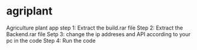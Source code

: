 # agriplant

Agriculture plant app
step 1: Extract the build.rar file
Step 2: Extract the Backend.rar file
Setp 3: change the ip addreses and API according to your pc in the code 
Step 4: Run the code
